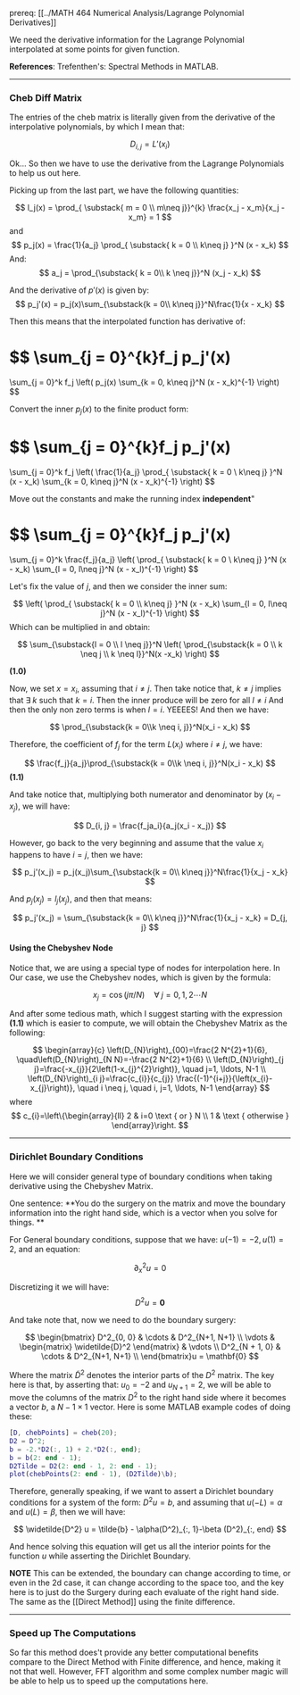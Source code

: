 prereq: [[../MATH 464 Numerical Analysis/Lagrange Polynomial Derivatives]]

We need the derivative information for the Lagrange Polynomial interpolated at some points for given function. 

**References**: Trefenthen's: Spectral Methods in MATLAB. 

---

### **Cheb Diff Matrix**
The entries of the cheb matrix is literally given from the derivative of the interpolative polynomials, by which I mean that: 

$$
D_{i, j} = L'(x_i)
$$

Ok... So then we have to use the derivative from the Lagrange Polynomials to help us out here. 


Picking up from the last part, we have the following quantities: 

$$
l_j(x) = \prod_{
		\substack{
		m = 0
		\\ 
		m\neq j}}^{k}
		\frac{x_j - x_m}{x_j - x_m} = 1
$$
and 
$$
p_j(x) = \frac{1}{a_j}
\prod_{
\substack{
k = 0 \\ k\neq j}
}^N
(x - x_k)
$$
And: 
$$
a_j = \prod_{\substack{
	k = 0\\ k \neq j}}^N
	(x_j - x_k)
$$

And the derivative of $p'(x)$ is given by: 
$$
p_j'(x) = 
p_j(x)\sum_{\substack{k = 0\\ k\neq j}}^N\frac{1}{x - x_k}
$$

Then this means that the interpolated function has derivative of:

$$
\sum_{j = 0}^{k}f_j p_j'(x)
 = 
 \sum_{j = 0}^k f_j
 	\left(
		p_j(x)
		\sum_{k = 0, k\neq j}^N
		(x - x_k)^{-1}
	\right)
$$

Convert the inner $p_j(x)$ to the finite product form: 

$$
\sum_{j = 0}^{k}f_j p_j'(x)
 = 
 \sum_{j = 0}^k f_j
 	\left(
		\frac{1}{a_j}
			\prod_{
			\substack{
			k = 0 \\ k\neq j}
			}^N
			(x - x_k)
		\sum_{k = 0, k\neq j}^N
		(x - x_k)^{-1}
	\right)
$$

Move out the constants and make the running index **independent**" 

$$
\sum_{j = 0}^{k}f_j p_j'(x)
 = 
 \sum_{j = 0}^k \frac{f_j}{a_j}
 	\left(
		\prod_{
		\substack{
		k = 0 \\ k\neq j}
		}^N
		(x - x_k)
		\sum_{l = 0, l\neq j}^N
		(x - x_l)^{-1}
	\right)
$$

Let's fix the value of $j$, and then we consider the inner sum: 

$$
\left(
	\prod_{
	\substack{
	k = 0 \\ k\neq j}
	}^N
	(x - x_k)
	\sum_{l = 0, l\neq j}^N
	(x - x_l)^{-1}
\right)
$$
Which can be multiplied in and obtain:

$$
\sum_{\substack{l = 0 \\ l \neq j}}^N
\left(
	\prod_{\substack{k = 0 \\ k \neq j \\ k \neq l}}^N(x -x_k)
\right)
$$

**(1.0)**

Now, we set $x = x_i$, assuming that $i\neq j$. Then take notice that, $k\neq j$ implies that $\exists \; k$  such that $k = i$. Then the inner produce will be zero for all $l \neq i$ And then the only non zero terms is when $l = i$. YEEEES! And then we have: 

$$
\prod_{\substack{k = 0\\k \neq i, j}}^N(x_i - x_k)
$$

Therefore, the coefficient of $f_j$ for the term $L(x_i)$ where $i\neq j$, we have: 

$$
\frac{f_j}{a_j}\prod_{\substack{k = 0\\k \neq i, j}}^N(x_i - x_k)
$$
**(1.1)**

And take notice that, multiplying both numerator and denominator by $(x_i - x_j)$, we will have: 

$$
D_{i, j} = \frac{f_ja_i}{a_j(x_i - x_j)}
$$

However, go back to the very beginning and assume that the value $x_i$ happens to have $i=j$, then we have: 

$$
p_j'(x_j) = 
p_j(x_j)\sum_{\substack{k = 0\\ k\neq j}}^N\frac{1}{x_j - x_k}
$$

And $p_j(x_j) = l_j(x_j)$, and then that means: 

$$
p_j'(x_j) = 
\sum_{\substack{k = 0\\ k\neq j}}^N\frac{1}{x_j - x_k} = D_{j, j}
$$

#### Using the Chebyshev Node

Notice that, we are using a special type of nodes for interpolation here. In Our case, we use the Chebyshev nodes, which is given by the formula: 

 $$
x_j = \cos(j\pi/N) \quad \forall \; j = 0, 1, 2 \cdots N
$$


And after some tedious math, which I suggest starting with the expression **(1.1)** which is easier to compute, we will obtain the Chebyshev Matrix as the following: 

$$
\begin{array}{c}
\left(D_{N}\right)_{00}=\frac{2 N^{2}+1}{6}, \quad\left(D_{N}\right)_{N N}=-\frac{2 N^{2}+1}{6} \\
\left(D_{N}\right)_{j j}=\frac{-x_{j}}{2\left(1-x_{j}^{2}\right)}, \quad j=1, \ldots, N-1 \\
\left(D_{N}\right)_{i j}=\frac{c_{i}}{c_{j}} \frac{(-1)^{i+j}}{\left(x_{i}-x_{j}\right)}, \quad i \neq j, \quad i, j=1, \ldots, N-1
\end{array}
$$
where
$$
c_{i}=\left\{\begin{array}{ll}
2 & i=0 \text { or } N \\
1 & \text { otherwise }
\end{array}\right.
$$

---
### **Dirichlet Boundary Conditions**

Here we will consider general type of boundary conditions when taking derivative using the Chebyshev Matrix. 

One sentence: **You do the surgery on the matrix and move the boundary information into the right hand side, which is a vector when you solve for things. **

For General boundary conditions, suppose that we have: $u(-1) = -2, u(1) = 2$, and an equation: 

$$
\partial_x^2 u = 0
$$

Discretizing it we will have: 
$$
	D^2u = \mathbf{0}
$$

And take note that, now we need to do the boundary surgery: 

$$
\begin{bmatrix}
D^2_{0, 0} & \cdots & D^2_{N+1, N+1} \\ 
\vdots & 
	\begin{matrix}
		\widetilde{D}^2
	\end{matrix}
& \vdots \\
D^2_{N + 1, 0} & \cdots & D^2_{N+1, N+1} \\ 
\end{bmatrix}u = \mathbf{0}
$$

Where the matrix $\widetilde{D}^2$ denotes the interior parts of the $D^2$ matrix. The key here is that, by asserting that: $u_0 = -2$ and $u_{N + 1} = 2$, we will be able to move the columns of the matrix $D^2$ to the right hand side where it becomes a vector $b$, a $N - 1\times 1$ vector. Here is some MATLAB example codes of doing these: 

```matlab
[D, chebPoints] = cheb(20);
D2 = D^2;
b = -2.*D2(:, 1) + 2.*D2(:, end);
b = b(2: end - 1);
D2Tilde = D2(2: end - 1, 2: end - 1);
plot(chebPoints(2: end - 1), (D2Tilde)\b);
```

Therefore, generally speaking, if we want to assert a Dirichlet boundary conditions for a system of the form: $D^2u = b$, and assuming that $u(-L) = \alpha$ and $u(L) = \beta$, then we will have: 

$$
\widetilde{D^2} u = \tilde{b} - \alpha(D^2)_{:, 1}-\beta (D^2)_{:, end}
$$

And hence solving this equation will get us all the interior points for the function $u$ while asserting the Dirichlet Boundary. 

**NOTE** This can be extended, the boundary can change according to time, or even in the 2d case, it can change according to the space too, and the key here is to just do the Surgery during each evaluate of the right hand side. The same as the [[Direct Method]] using the finite difference. 

---
### **Speed up The Computations**

So far this method does't provide any better computational benefits compare to the Direct Method with Finite difference, and hence, making it not that well. However, FFT algorithm and some complex number magic will be able to help us to speed up the computations here. 